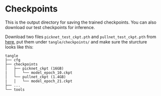 
# Checkpoints

This is the output directory for saving the trained checkpoints. You can also download our test checkpoints for inference. 

Download two files `picknet_test_ckpt.pth` and `pullnet_test_ckpt.pth` from [here](https://drive.google.com/drive/folders/1i_tRZcTMqNASh4RaOxcy0d9z5iqd5eup?usp=sharing), put them under `tangle/checkpoints/` and make sure the sturcture looks like this: 


```
tangle
├── cfg
├── checkpoints
│   ├── picknet_ckpt (16GB)
|   │   └── model_epoch_10.ckpt
│   └── pullnet_ckpt (1.4GB)
|   │   └── model_epoch_21.ckpt 
├── ...
└── tools